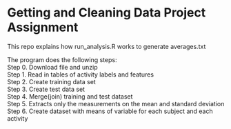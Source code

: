 # Getting and Cleaning Data Project Assignment
This repo explains how run_analysis.R works to generate averages.txt

The program does the following steps:  
Step 0. Download file and unzip  
Step 1. Read in tables of activity labels and features  
Step 2. Create training data set  
Step 3. Create test data set  
Step 4. Merge(join) training and test dataset  
Step 5. Extracts only the measurements on the mean and standard deviation  
Step 6. Create dataset with means of variable for each subject and each activity  
